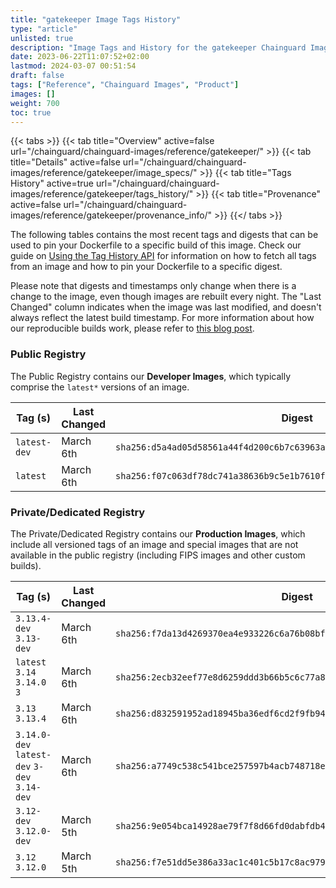 ```yaml
---
title: "gatekeeper Image Tags History"
type: "article"
unlisted: true
description: "Image Tags and History for the gatekeeper Chainguard Image"
date: 2023-06-22T11:07:52+02:00
lastmod: 2024-03-07 00:51:54
draft: false
tags: ["Reference", "Chainguard Images", "Product"]
images: []
weight: 700
toc: true
---
```


{{< tabs >}}
{{< tab title="Overview" active=false url="/chainguard/chainguard-images/reference/gatekeeper/" >}}
{{< tab title="Details" active=false url="/chainguard/chainguard-images/reference/gatekeeper/image_specs/" >}}
{{< tab title="Tags History" active=true url="/chainguard/chainguard-images/reference/gatekeeper/tags_history/" >}}
{{< tab title="Provenance" active=false url="/chainguard/chainguard-images/reference/gatekeeper/provenance_info/" >}}
{{</ tabs >}}

The following tables contains the most recent tags and digests that can be used to pin your Dockerfile to a specific build of this image. Check our guide on [Using the Tag History API](/chainguard/chainguard-images/using-the-tag-history-api/) for information on how to fetch all tags from an image and how to pin your Dockerfile to a specific digest.

Please note that digests and timestamps only change when there is a change to the image, even though images are rebuilt every night. The "Last Changed" column indicates when the image was last modified, and doesn't always reflect the latest build timestamp. For more information about how our reproducible builds work, please refer to [this blog post](https://www.chainguard.dev/unchained/reproducing-chainguards-reproducible-image-builds).

### Public Registry
The Public Registry contains our **Developer Images**, which typically comprise the `latest*` versions of an image.

| Tag (s)       | Last Changed | Digest                                                                    |
|---------------|--------------|---------------------------------------------------------------------------|
|  `latest-dev` | March 6th    | `sha256:d5a4ad05d58561a44f4d200c6b7c63963a446774ec06bf75b1c8396289ad8889` |
|  `latest`     | March 6th    | `sha256:f07c063df78dc741a38636b9c5e1b7610f14ee38099925f7158acdf526927464` |


### Private/Dedicated Registry
The Private/Dedicated Registry contains our **Production Images**, which include all versioned tags of an image and special images that are not available in the public registry (including FIPS images and other custom builds).

| Tag (s)                                       | Last Changed | Digest                                                                    |
|-----------------------------------------------|--------------|---------------------------------------------------------------------------|
|  `3.13.4-dev` `3.13-dev`                      | March 6th    | `sha256:f7da13d4269370ea4e933226c6a76b08bfc37bfa35a2449bd79bbd71329c777a` |
|  `latest` `3.14` `3.14.0` `3`                 | March 6th    | `sha256:2ecb32eef77e8d6259ddd3b66b5c6c77a850545018986d2bbcc601ecc9fa64eb` |
|  `3.13` `3.13.4`                              | March 6th    | `sha256:d832591952ad18945ba36edf6cd2f9fb945f89743ad2ee2fe3fa153c1e86e640` |
|  `3.14.0-dev` `latest-dev` `3-dev` `3.14-dev` | March 6th    | `sha256:a7749c538c541bce257597b4acb748718e2580120382081da93dfdce2efb4252` |
|  `3.12-dev` `3.12.0-dev`                      | March 5th    | `sha256:9e054bca14928ae79f7f8d66fd0dabfdb44451e87ff9c32476fbea20696709f4` |
|  `3.12` `3.12.0`                              | March 5th    | `sha256:f7e51dd5e386a33ac1c401c5b17c8ac979f7e9e3a36df63f2178f37f0dde7d42` |

